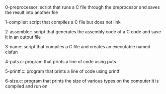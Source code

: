 0-preprocessor: script that runs a C file through the preprocesor and saves the result into another file

1-compiler: script that compiles a C file but does not link

2-assembler: script that generates the assembly code of a C code and save it in an output file

3-name: script that compiles a C file and creates an executable named cisfun

4-puts.c: program that prints a line of code using puts

5-printf.c: program that prints a line of code using printf

6-size.c: program that prints the size of various types on the computer it is compiled and run on


